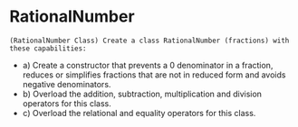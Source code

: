 # RationalNumber
`(RationalNumber Class) Create a class RationalNumber (fractions) with these capabilities:`
* a) Create a constructor that prevents a 0 denominator in a fraction, reduces or simplifies fractions that are not in reduced form and avoids negative denominators.
* b) Overload the addition, subtraction, multiplication and division operators for this class.
* c) Overload the relational and equality operators for this class.
